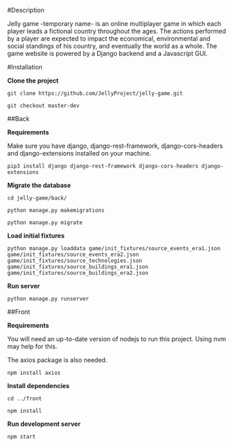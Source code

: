 #Description

Jelly game -temporary name- is an online multiplayer game in which each player
leads a fictional country throughout the ages. The actions performed by a player
are expected to impact the economical, environmental and social standings of his
country, and eventually the world as a whole.
The game website is powered by a Django backend and a Javascript GUI. 

#Installation

**Clone the project**

`git clone https://github.com/JellyProject/jelly-game.git`

`git checkout master-dev`

##Back

**Requirements**

Make sure you have django, django-rest-framework, django-cors-headers and
django-extensions installed on your machine.

`pip3 install django django-rest-framework django-cors-headers django-extensions`

**Migrate the database**

`cd jelly-game/back/`

`python manage.py makemigrations`

`python manage.py migrate`

**Load initial fixtures**

`python manage.py loaddata game/init_fixtures/source_events_era1.json game/init_fixtures/source_events_era2.json game/init_fixtures/source_technologies.json game/init_fixtures/source_buildings_era1.json game/init_fixtures/source_buildings_era2.json`

**Run server**

`python manage.py runserver`

##Front

**Requirements**

You will need an up-to-date version of nodejs to run this project. Using nvm
may help for this.

The axios package is also needed.

`npm install axios` 

**Install dependencies**

`cd ../front`

`npm install`

**Run development server**

`npm start`
